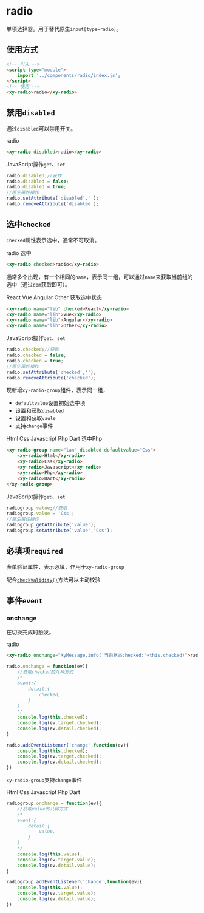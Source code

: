 <script setup>
  import './index.css'
  import '../../components/button/'
  import '../../components/switch/'
  import '../../components/radio/'
</script>

# radio

单项选择器。用于替代原生`input[type=radio]`。

## 使用方式

```html
<!-- 引入 -->
<script type="module">
    import '../components/radio/index.js';
</script>
<!-- 使用 -->
<xy-radio>radio</xy-radio>
```

## 禁用`disabled`

通过`disabled`可以禁用开关。

<div class="wrap">
<xy-radio disabled>radio</xy-radio>
<xy-switch checked onchange="this.previousElementSibling.disabled = this.checked;"></xy-switch>
</div>

```html
<xy-radio disabled>radio</xy-radio>
```

JavaScript操作`get`、`set`

```js
radio.disabled;//获取
radio.disabled = false;
radio.disabled = true;
//原生属性操作
radio.setAttribute('disabled','');
radio.removeAttribute('disabled');
```

## 选中`checked`

`checked`属性表示选中，通常不可取消。

<div class="wrap">
<xy-radio>radio</xy-radio>
<xy-button type="primary" onclick="this.previousElementSibling.checked = true;">选中</xy-button>
</div>

```html
<xy-radio checked>radio</xy-radio>
```

通常多个出现，有一个相同的`name`，表示同一组，可以通过`name`来获取当前组的选中（通过`dom`获取即可）。

<div class="wrap">
<xy-radio name="lib">React</xy-radio>
<xy-radio name="lib">Vue</xy-radio>
<xy-radio name="lib">Angular</xy-radio>
<xy-radio name="lib">Other</xy-radio>
<xy-button type="primary" onclick="XyMessage.info(document.querySelector('xy-radio[name=lib][checked]').value)">获取选中状态</xy-button>
</div>

```html
<xy-radio name="lib" checked>React</xy-radio>
<xy-radio name="lib">Vue</xy-radio>
<xy-radio name="lib">Angular</xy-radio>
<xy-radio name="lib">Other</xy-radio>
```

JavaScript操作`get`、`set`

```js
radio.checked;//获取
radio.checked = false;
radio.checked = true;
//原生属性操作
radio.setAttribute('checked','');
radio.removeAttribute('checked');
```

现新增`xy-radio-group`组件，表示同一组，

* `defaultvalue`设置初始选中项
* 设置和获取`disabled`
* 设置和获取`vaule`
* 支持`change`事件

<xy-radio-group name="lan" disabled defaultvalue="Css">
    <xy-radio>Html</xy-radio>
    <xy-radio>Css</xy-radio>
    <xy-radio>Javascript</xy-radio>
    <xy-radio>Php</xy-radio>
    <xy-radio>Dart</xy-radio>
</xy-radio-group>
<xy-switch checked onchange="this.previousElementSibling.disabled = this.checked;"></xy-switch>
<xy-button type="primary" onclick="this.previousElementSibling.previousElementSibling.value='Php'">选中Php</xy-button>

```html
<xy-radio-group name="lan" disabled defaultvalue="Css">
    <xy-radio>Html</xy-radio>
    <xy-radio>Css</xy-radio>
    <xy-radio>Javascript</xy-radio>
    <xy-radio>Php</xy-radio>
    <xy-radio>Dart</xy-radio>
</xy-radio-group>
```

JavaScript操作`get`、`set`

```js
radiogroup.value;//获取
radiogroup.value = 'Css';
//原生属性操作
radiogroup.getAttribute('value');
radiogroup.setAttribute('value','Css');
```

## 必填项`required`

表单验证属性，表示必填，作用于`xy-radio-group`

配合[`checkValidity()`](xy-radio.md?id=checkValidity)方法可以主动校验

## 事件`event`

### onchange

在切换完成时触发。

<div class="wrap">
<xy-radio onchange="XyMessage.info('当前状态checked:'+this.checked)">radio</xy-radio>
</div>

```html
<xy-radio onchange="XyMessage.info('当前状态checked:'+this.checked)">radio</xy-radio>
```

```js
radio.onchange = function(ev){
    //获取checked的几种方式
    /*
    event:{
        detail:{
            checked,
        }
    }
    */
    console.log(this.checked);
    console.log(ev.target.checked);
    console.log(ev.detail.checked);
}

radio.addEventListener('change',function(ev){
    console.log(this.checked);
    console.log(ev.target.checked);
    console.log(ev.detail.checked);
})
```

`xy-radio-group`支持`change`事件

<div class="wrap">
<xy-radio-group name="lan" defaultvalue="Javascript" onchange="XyMessage.info(this.value)">
    <xy-radio>Html</xy-radio>
    <xy-radio>Css</xy-radio>
    <xy-radio>Javascript</xy-radio>
    <xy-radio>Php</xy-radio>
    <xy-radio>Dart</xy-radio>
</xy-radio-group>
</div>

```js
radiogroup.onchange = function(ev){
    //获取value的几种方式
    /*
    event:{
        detail:{
            value,
        }
    }
    */
    console.log(this.value);
    console.log(ev.target.value);
    console.log(ev.detail.value);
}

radiogroup.addEventListener('change',function(ev){
    console.log(this.value);
    console.log(ev.target.value);
    console.log(ev.detail.value);
})
```
